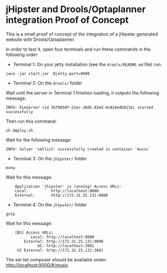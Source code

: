 # jHipster and Drools/Optaplanner integration Proof of Concept

This is a small proof of concept of the integration of a jHipster generated website with Drools/Optaplanner.

In order to test it, open four terminals and run these commands in the following order:

* Terminal 1: On your jetty installation (see the ``drools/README.md`` file) run: 

``java -jar start.jar -Djetty.port=9090``

* Terminal 2: On the ``drools/`` folder

Wait until the server in Terminal 1 finishes loading, it outputs the following message:

``INFO: KieServer (id 5bf9650f-51ec-3605-82ed-dc014edb811b) started successfully``

Then run this command:

``sh deploy.sh``

Wait for the following message:

``INFO: Solver 'setlist' successfully created in container 'music'``

* Terminal 3: On the ``jhipster/`` folder

``mvnw``

Wait for this message:

        Application 'jhipster' is running! Access URLs:
        Local:          http://localhost:8080
        External:       http://172.31.25.131:8080


* Terminal 4: On the ``jhipster/`` folder

``gulp``

Wait for this message:

        [BS] Access URLs:
               Local: http://localhost:9000
            External: http://172.31.25.131:9000
                  UI: http://localhost:3001
         UI External: http://172.31.25.131:3001
         
 The set list composer should be available under: [http://localhost:9000/#/music](http://localhost:9000/#/music)
